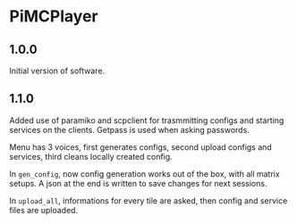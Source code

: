 # PiMCPlayer

## 1.0.0
Initial version of software.

## 1.1.0
Added use of paramiko and scpclient for trasmmitting configs and starting
services on the clients. Getpass is used when asking passwords.

Menu has 3 voices, first generates configs, second upload configs and services,
third cleans locally created config.

In ``gen_config``, now config generation works out of the box, with all matrix
setups. A json at the end is written to save changes for next sessions.

In ``upload_all``, informations for every tile are asked, then config and
service files are uploaded.
